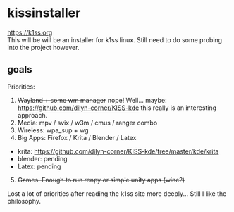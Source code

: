 # kissinstaller
https://k1ss.org  
This will be will be an installer for k1ss linux. Still need to do some probing into the project however.

## goals
Priorities:
1. ~~Wayland + some wm manager~~ nope! Well... maybe: https://github.com/dilyn-corner/KISS-kde this really is an interesting approach.
2. Media: mpv / svix / w3m / cmus / ranger combo
3. Wireless: wpa_sup + wg
4. Big Apps: Firefox / Krita / Blender / Latex
  - krita: https://github.com/dilyn-corner/KISS-kde/tree/master/kde/krita
  - blender: pending
  - Latex: pending
5. ~~Games: Enough to run renpy or simple unity apps (wine?)~~

Lost a lot of priorities after reading the k1ss site more deeply... Still I like the philosophy.
